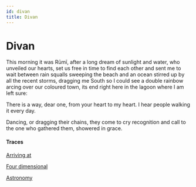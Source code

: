 ```yaml
---
id: divan
title: Divan
---
```


# Divan

This morning it was Rūmī,
after a long dream of sunlight and water,
who unveiled our hearts, set us free
in time to find each other
and sent me to wait between
rain squalls sweeping the beach
and an ocean stirred up by all
the recent storms, dragging me South
so I could see a double rainbow
arcing over our coloured town,
its end right here in the lagoon
where I am left sure:

There is a way, dear one,
from your heart to my heart.
I hear people walking it every day.

Dancing, or dragging their chains,
they come to cry recognition
and call to the one who gathered them,
showered in grace. 

#### Traces

[Arriving at](https://www.youtube.com/watch?v=vsUzfsVou7s "Credo - The Live Connections")

[Four dimensional](https://www.youtube.com/watch?v=pUrF4BdqG_Q "Ludovico Einaudi")

[Astronomy](https://www.youtube.com/watch?v=CSsBJsN9pDc "Venus")
